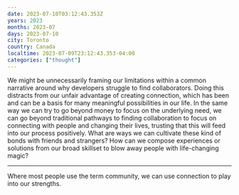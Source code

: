 ```yaml
---
date: 2023-07-10T03:12:43.353Z
years: 2023
months: 2023-07
days: 2023-07-10
city: Toronto
country: Canada
localtime: 2023-07-09T23:12:43.353-04:00
categories: ["thought"]
---
```

We might be unnecessarily framing our limitations within a common narrative around why developers struggle to find collaborators. Doing this distracts from our unfair advantage of creating connection, which has been and can be a basis for many meaningful possibilities in our life. In the same way we can try to go beyond money to focus on the underlying need, we can go beyond traditional pathways to finding collaboration to focus on connecting with people and changing their lives, trusting that this will feed into our process positively. What are ways we can cultivate these kind of bonds with friends and strangers? How can we compose experiences or solutions from our broad skillset to blow away people with life-changing magic?

---

Where most people use the term community, we can use connection to play into our strengths.
